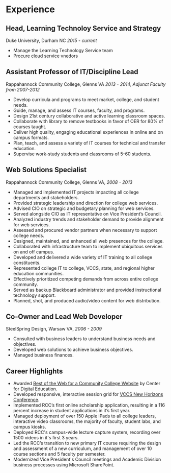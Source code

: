 # Experience
## Head, Learning Technoloy Service and Strategy
Duke University, Durham NC
*2015 - current*

* Manage the Learning Technology Service team
* Procure cloud service vnedors


## Assistant Professor of IT/Discipline Lead
Rappahannock Community College, Glenns VA
*2013 - 2014, Adjunct Faculty from 2007-2012*

* Develop curricula and programs to meet market, college, and student needs.
* Guide, manage, and assess IT courses, faculty, and programs.
* Design 21st century collaborative and active learning classroom spaces.
* Collaborate with library to remove textbooks in favor of OER for 80% of courses taught.
* Deliver high quality, engaging educational experiences in online and on campus formats.
* Plan, teach, and assess a variety of IT courses for technical and transfer education.
* Supervise work-study students and classrooms of 5-60 students.

## Web Solutions Specialist
Rappahannock Community College, Glenns VA, *2008 - 2013*

* Managed and implemented IT projects impacting all college departments and stakeholders.
* Provided strategic leadership and direction for college web services.
* Advised CIO on strategic and budgetary planning for web services.
* Served alongside CIO as IT representative on Vice President’s Council.
* Analyzed industry trends and stakeholder demand to provide alignment for web services.
* Assessed and procured vendor partners when necessary to support college needs.
* Designed, maintained, and enhanced all web presences for the college.
* Collaborated with infrastructure team to implement ubiquitous services on and off campus.
* Developed and delivered a wide variety of IT training to all college constituents.
* Represented college IT to college, VCCS, state, and regional higher education communities.
* Effectively prioritized competing demands from across entire college community.
* Served as backup Blackboard administrator and provided instructional technology support.
* Planned, shot, and produced audio/video content for web distribution.

## Co-Owner and Lead Web Developer
SteelSpring Design, Warsaw VA, *2006 - 2009*

* Consulted with business leaders to understand business needs and objectives.
* Developed web solutions to achieve business objectives.
* Managed business finances.

## Career Highlights

* Awarded [Best of the Web for a Community College Website](http://www.centerdigitaled.com/awards/education-achievement/K-12-and-Higher-Education-Online-Stand-Outs-Honored-by-the-Center-for-Digital-Education.html") by Center for Digital Education.
* Developed responsive, interactive session grid for [VCCS New Horizons Conference](http://nhweb.vccs.edu/nh14/session/grid/).
* Implemented RCC’s first online scholarship application, resulting in a 116 percent increase in student applications in it’s first year.
* Managed deployment of over 150 Apple iPads to all college leaders, interactive video classrooms, the majority of faculty, student labs, and campus kiosks.
* Deployed RCC's campus-wide lecture capture system, recording over 1500 videos in it's first 3 years.
* Led the RCC’s transition to new primary IT course requiring the design and assessment of a new curriculum, and management of over 10 course sections and 5 faculty per semester.
* Modernized Vice President's Council meetings and Academic Division business processes using Microsoft SharePoint.

